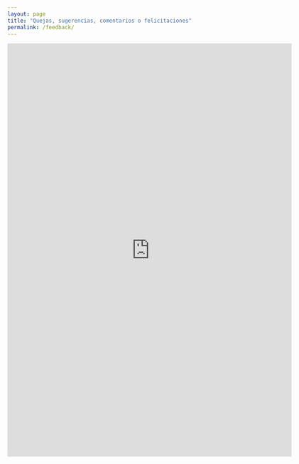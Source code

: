 ```yaml
---
layout: page
title: "Quejas, sugerencias, comentarios o felicitaciones"
permalink: /feedback/
---
```



<iframe src="https://docs.google.com/forms/d/e/1FAIpQLSf6lJKvKmI8CPD8tMTaDaUznoiD5V9j8XGnY4GZP5MbRF3gPQ/viewform?embedded=true" width="640" height="929" frameborder="0" marginheight="0" marginwidth="0">Cargando…</iframe>
